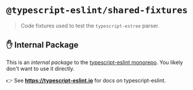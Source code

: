 # `@typescript-eslint/shared-fixtures`

> Code fixtures used to test the `typescript-estree` parser.

## ✋ Internal Package

This is an _internal package_ to the [typescript-eslint monorepo](https://github.com/typescript-eslint/typescript-eslint).
You likely don't want to use it directly.

👉 See **https://typescript-eslint.io** for docs on typescript-eslint.
